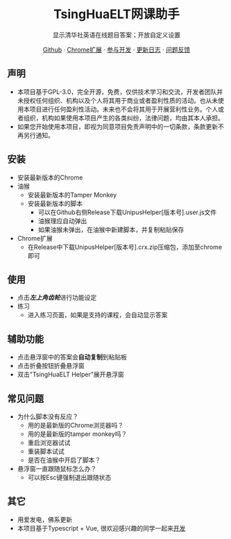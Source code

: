 <h1 align="center">TsingHuaELT网课助手</h1>

<p align="center">显示清华社英语在线题目答案；开放自定义设置</p>

<p align="center">
<a href="https://github.com/SSmJaE/UnipusHelper">Github</a> · 
<a href="https://chrome.google.com/webstore/search/unipus%E7%BD%91%E8%AF%BE%E5%8A%A9%E6%89%8B">Chrome扩展</a> · 
<a href="docs/DEVELOPMENT.md">参与开发</a> · 
<a href="docs/CHANGELOG.md">更新日志</a> · 
<a href="https://github.com/SSmJaE/UnipusHelper/issues">问题反馈</a>
<!-- 
<a href="https://github.com/SSmJaE/WELearnHelper/issues">功能请求</a> · -->
</p>

## 声明
- 本项目基于GPL-3.0，完全开源，免费，仅供技术学习和交流，开发者团队并未授权任何组织、机构以及个人将其用于商业或者盈利性质的活动。也从未使用本项目进行任何盈利性活动。未来也不会将其用于开展营利性业务。个人或者组织，机构如果使用本项目产生的各类纠纷，法律问题，均由其本人承担。
- 如果您开始使用本项目，即视为同意项目免责声明中的一切条款，条款更新不再另行通知。

## 安装
- 安装最新版本的Chrome
- 油猴
  - 安装最新版本的Tamper Monkey
  - 安装最新版本的脚本
    - 可以在Github右侧Release下载UnipusHelper[版本号].user.js文件
    - 油猴理应自动弹出
    - 如果油猴未弹出，在油猴中新建脚本，并复制粘贴保存
- Chrome扩展
  - 在Release中下载UnipusHelper[版本号].crx.zip压缩包，添加至chrome即可

## 使用
- 点击***左上角齿轮***进行功能设定
- 练习
  - 进入练习页面，如果是支持的课程，会自动显示答案

## 辅助功能
- 点击悬浮窗中的答案会<b>自动复制</b>到粘贴板
- 点击折叠按钮折叠悬浮窗
- 双击"TsingHuaELT Helper"展开悬浮窗

## 常见问题
- 为什么脚本没有反应？
  - 用的是最新版的Chrome浏览器吗？
  - 用的是最新版的tamper monkey吗？
  - 重启浏览器试试
  - 重装脚本试试
  - 是否在油猴中开启了脚本？
- 悬浮窗一直跟随鼠标怎么办？
  - 可以按Esc键强制退出跟随状态

## 其它
- 用爱发电，佛系更新
- 本项目基于Typescript + Vue, 很欢迎感兴趣的同学一起来[开发](docs/DEVELOPMENT.md)

